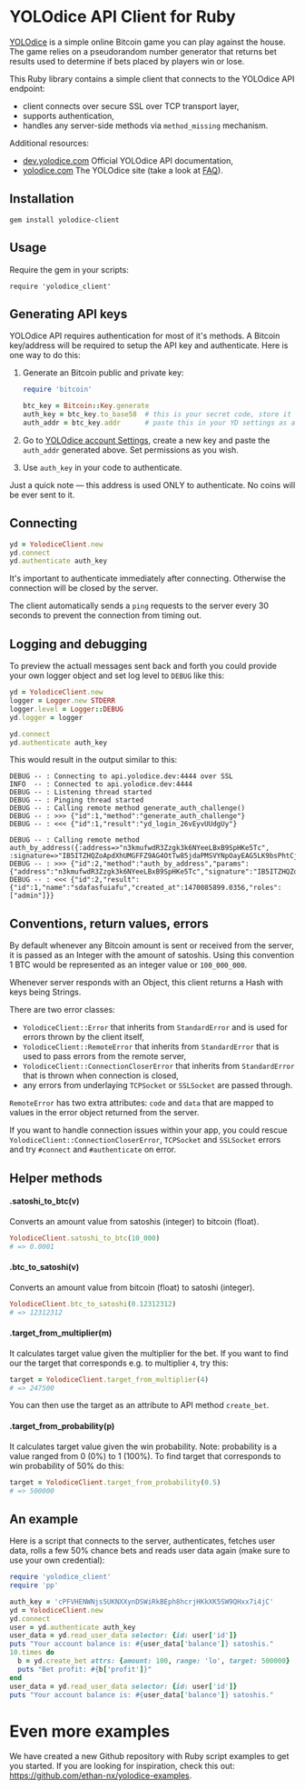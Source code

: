 YOLOdice API Client for Ruby
============================

[YOLOdice](https://yolodice.com) is a simple online Bitcoin game you can play against the house. The game relies on a pseudorandom number generator that returns bet results used to determine if bets placed by players win or lose.

This Ruby library contains a simple client that connects to the YOLOdice API endpoint:

* client connects over secure SSL over TCP transport layer,
* supports authentication,
* handles any server-side methods via `method_missing` mechanism.

Additional resources:

* [dev.yolodice.com](https://dev.yolodice.com) Official YOLOdice API documentation,
* [yolodice.com](https://yolodice.com) The YOLOdice site (take a look at [FAQ](https://yolodice.com/#faq)).

## Installation

    gem install yolodice-client


## Usage

Require the gem in your scripts:

    require 'yolodice_client'


## Generating API keys

YOLOdice API requires authentication for most of it's methods. A Bitcoin key/address will be required to setup the API key and authenticate. Here is one way to do this:

1. Generate an Bitcoin public and private key:

    ```ruby
    require 'bitcoin'

    btc_key = Bitcoin::Key.generate
    auth_key = btc_key.to_base58  # this is your secret code, store it in a secure place
    auth_addr = btc_key.addr      # paste this in your YD settings as a new key
    ```

2. Go to [YOLOdice account Settings](https://yolodice.com/#settings), create a new key and paste the `auth_addr` generated above. Set permissions as you wish.
3. Use `auth_key` in your code to authenticate.

Just a quick note &mdash; this address is used ONLY to authenticate. No coins will be ever sent to it.


## Connecting

```ruby
yd = YolodiceClient.new
yd.connect
yd.authenticate auth_key
```

It's important to authenticate immediately after connecting. Otherwise the connection will be closed by the server.

The client automatically sends a `ping` requests to the server every 30 seconds to prevent the connection from timing out.


## Logging and debugging

To preview the actuall messages sent back and forth you could provide your own logger object and set log level to `DEBUG` like this:

```ruby
yd = YolodiceClient.new
logger = Logger.new STDERR
logger.level = Logger::DEBUG
yd.logger = logger

yd.connect
yd.authenticate auth_key
```

This would result in the output similar to this:

    DEBUG -- : Connecting to api.yolodice.dev:4444 over SSL
    INFO  -- : Connected to api.yolodice.dev:4444
    DEBUG -- : Listening thread started
    DEBUG -- : Pinging thread started
    DEBUG -- : Calling remote method generate_auth_challenge()
    DEBUG -- : >>> {"id":1,"method":"generate_auth_challenge"}
    DEBUG -- : <<< {"id":1,"result":"yd_login_26vEyvUUdgUy"}

    DEBUG -- : Calling remote method auth_by_address({:address=>"n3kmufwdR3Zzgk3k6NYeeLBxB9SpHKe5Tc", :signature=>"IB5ITZHQZoApdXhUMGFFZ9AG4OtTw85jdaPMSVYNpOayEAG5LK9bsPhtCjwPEjDy/YDHqKk6gf1+aLzg0B63Qfk="})
    DEBUG -- : >>> {"id":2,"method":"auth_by_address","params":{"address":"n3kmufwdR3Zzgk3k6NYeeLBxB9SpHKe5Tc","signature":"IB5ITZHQZoApdXhUMGFFZ9AG4OtTw85jdaPMSVYNpOayEAG5LK9bsPhtCjwPEjDy/YDHqKk6gf1+aLzg0B63Qfk="}}
    DEBUG -- : <<< {"id":2,"result":{"id":1,"name":"sdafasfuiafu","created_at":1470085899.0356,"roles":["admin"]}}

## Conventions, return values, errors

By default whenever any Bitcoin amount is sent or received from the server, it is passed as an Integer with the amount of satoshis. Using this convention 1 BTC would be represented as an integer value or `100_000_000`.

Whenever server responds with an Object, this client returns a Hash with keys being Strings.

There are two error classes:

* `YolodiceClient::Error` that inherits from `StandardError` and is used for errors thrown by the client itself,
* `YolodiceClient::RemoteError` that inherits from `StandardError` that is used to pass errors from the remote server,
* `YolodiceClient::ConnectionCloserError` that inherits from `StandardError` that is thrown when connection is closed,
* any errors from underlaying `TCPSocket` or `SSLSocket` are passed through.

`RemoteError` has two extra attributes: `code` and `data` that are mapped to values in the error object returned from the server.

If you want to handle connection issues within your app, you could rescue `YolodiceClient::ConnectionCloserError`, `TCPSocket` and `SSLSocket` errors and try `#connect` and `#authenticate` on error.

## Helper methods

#### .satoshi_to_btc(v)

Converts an amount value from satoshis (integer) to bitcoin (float).

```ruby
YolodiceClient.satoshi_to_btc(10_000)
# => 0.0001
```

#### .btc_to_satoshi(v)

Converts an amount value from bitcoin (float) to satoshi (integer).

```ruby
YolodiceClient.btc_to_satoshi(0.12312312)
# => 12312312
```

#### .target_from_multiplier(m)

It calculates target value given the multiplier for the bet. If you want to find our the target that corresponds e.g. to multiplier `4`, try this:

```ruby
target = YolodiceClient.target_from_multiplier(4)
# => 247500
```

You can then use the target as an attribute to API method `create_bet`.

#### .target_from_probability(p)

It calculates target value given the win probability. Note: probability is a value ranged from 0 (0%) to 1 (100%). To find target that corresponds to win probability of 50% do this:

```ruby
target = YolodiceClient.target_from_probability(0.5)
# => 500000
```


## An example

Here is a script that connects to the server, authenticates, fetches user data, rolls a few 50% chance bets and reads user data again (make sure to use your own credential):

```ruby
require 'yolodice_client'
require 'pp'

auth_key = 'cPFVHENWNjs5UKNXXynDSWiRkBEph8hcrjHKkXK5SW9QHxx7i4jC'
yd = YolodiceClient.new
yd.connect
user = yd.authenticate auth_key
user_data = yd.read_user_data selector: {id: user['id']}
puts "Your account balance is: #{user_data['balance']} satoshis."
10.times do
  b = yd.create_bet attrs: {amount: 100, range: 'lo', target: 500000}
  puts "Bet profit: #{b['profit']}"
end
user_data = yd.read_user_data selector: {id: user['id']}
puts "Your account balance is: #{user_data['balance']} satoshis."
```

# Even more examples

We have created a new Github repository with Ruby script examples to get you started. If you are looking for inspiration, check this out: https://github.com/ethan-nx/yolodice-examples.
